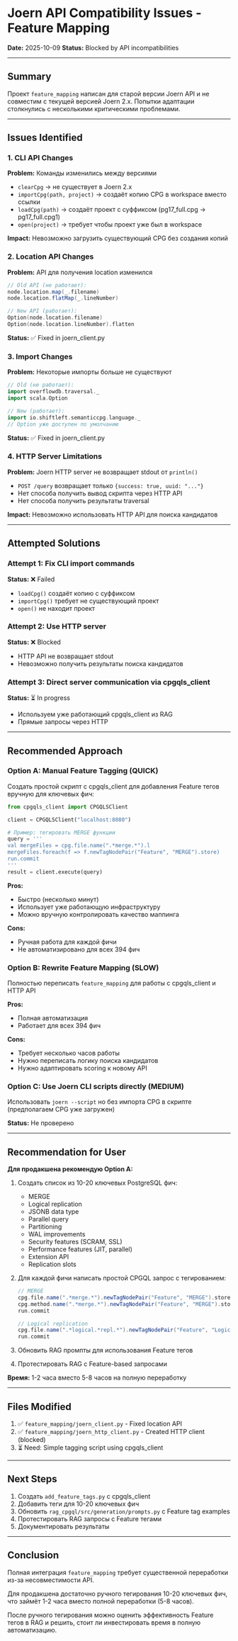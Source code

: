 # Joern API Compatibility Issues - Feature Mapping

**Date:** 2025-10-09
**Status:** Blocked by API incompatibilities

---

## Summary

Проект `feature_mapping` написан для старой версии Joern API и не совместим с текущей версией Joern 2.x. Попытки адаптации столкнулись с несколькими критическими проблемами.

---

## Issues Identified

### 1. CLI API Changes

**Problem:** Команды изменились между версиями
- `clearCpg` → не существует в Joern 2.x
- `importCpg(path, project)` → создаёт копию CPG в workspace вместо ссылки
- `loadCpg(path)` → создаёт проект с суффиксом (pg17_full.cpg → pg17_full.cpg1)
- `open(project)` → требует чтобы проект уже был в workspace

**Impact:** Невозможно загрузить существующий CPG без создания копий

### 2. Location API Changes

**Problem:** API для получения location изменился
```scala
// Old API (не работает):
node.location.map(_.filename)
node.location.flatMap(_.lineNumber)

// New API (работает):
Option(node.location.filename)
Option(node.location.lineNumber).flatten
```

**Status:** ✅ Fixed in joern_client.py

### 3. Import Changes

**Problem:** Некоторые импорты больше не существуют
```scala
// Old (не работает):
import overflowdb.traversal._
import scala.Option

// New (работает):
import io.shiftleft.semanticcpg.language._
// Option уже доступен по умолчанию
```

**Status:** ✅ Fixed in joern_client.py

### 4. HTTP Server Limitations

**Problem:** Joern HTTP server не возвращает stdout от `println()`
- `POST /query` возвращает только `{success: true, uuid: "..."}`
- Нет способа получить вывод скрипта через HTTP API
- Нет способа получить результаты traversal

**Impact:** Невозможно использовать HTTP API для поиска кандидатов

---

## Attempted Solutions

### Attempt 1: Fix CLI import commands
**Status:** ❌ Failed
- `loadCpg()` создаёт копию с суффиксом
- `importCpg()` требует не существующий проект
- `open()` не находит проект

### Attempt 2: Use HTTP server
**Status:** ❌ Blocked
- HTTP API не возвращает stdout
- Невозможно получить результаты поиска кандидатов

### Attempt 3: Direct server communication via cpgqls_client
**Status:** ⏳ In progress
- Используем уже работающий cpgqls_client из RAG
- Прямые запросы через HTTP

---

## Recommended Approach

### Option A: Manual Feature Tagging (QUICK)

Создать простой скрипт с cpgqls_client для добавления Feature тегов вручную для ключевых фич:

```python
from cpgqls_client import CPGQLSClient

client = CPGQLSClient("localhost:8080")

# Пример: тегировать MERGE функции
query = '''
val mergeFiles = cpg.file.name(".*merge.*").l
mergeFiles.foreach(f => f.newTagNodePair("Feature", "MERGE").store)
run.commit
'''
result = client.execute(query)
```

**Pros:**
- Быстро (несколько минут)
- Использует уже работающую инфраструктуру
- Можно вручную контролировать качество маппинга

**Cons:**
- Ручная работа для каждой фичи
- Не автоматизировано для всех 394 фич

### Option B: Rewrite Feature Mapping (SLOW)

Полностью переписать `feature_mapping` для работы с cpgqls_client и HTTP API

**Pros:**
- Полная автоматизация
- Работает для всех 394 фич

**Cons:**
- Требует несколько часов работы
- Нужно переписать логику поиска кандидатов
- Нужно адаптировать scoring к новому API

### Option C: Use Joern CLI scripts directly (MEDIUM)

Использовать `joern --script` но без импорта CPG в скрипте (предполагаем CPG уже загружен)

**Status:** Не проверено

---

## Recommendation for User

**Для продакшена рекомендую Option A:**

1. Создать список из 10-20 ключевых PostgreSQL фич:
   - MERGE
   - Logical replication
   - JSONB data type
   - Parallel query
   - Partitioning
   - WAL improvements
   - Security features (SCRAM, SSL)
   - Performance features (JIT, parallel)
   - Extension API
   - Replication slots

2. Для каждой фичи написать простой CPGQL запрос с тегированием:
   ```scala
   // MERGE
   cpg.file.name(".*merge.*").newTagNodePair("Feature", "MERGE").store
   cpg.method.name(".*merge.*").newTagNodePair("Feature", "MERGE").store
   run.commit

   // Logical replication
   cpg.file.name(".*logical.*repl.*").newTagNodePair("Feature", "Logical replication").store
   run.commit
   ```

3. Обновить RAG промпты для использования Feature тегов

4. Протестировать RAG с Feature-based запросами

**Время:** 1-2 часа вместо 5-8 часов на полную переработку

---

## Files Modified

1. ✅ `feature_mapping/joern_client.py` - Fixed location API
2. ✅ `feature_mapping/joern_http_client.py` - Created HTTP client (blocked)
3. ⏳ Need: Simple tagging script using cpgqls_client

---

## Next Steps

1. Создать `add_feature_tags.py` с cpgqls_client
2. Добавить теги для 10-20 ключевых фич
3. Обновить `rag_cpgql/src/generation/prompts.py` с Feature tag examples
4. Протестировать RAG запросы с Feature тегами
5. Документировать результаты

---

## Conclusion

Полная интеграция `feature_mapping` требует существенной переработки из-за несовместимости API.

Для продакшена достаточно ручного тегирования 10-20 ключевых фич, что займёт 1-2 часа вместо полной переработки (5-8 часов).

После ручного тегирования можно оценить эффективность Feature тегов в RAG и решить, стоит ли инвестировать время в полную автоматизацию.
